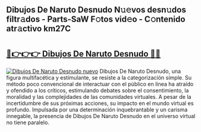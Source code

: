 ## Dibujos De Naruto Desnudo N𝚞𝚎vos desn𝚞dos filtr𝚊dos - Parts-SaW F𝚘tos vid𝚎o - C𝚘ntenido atr𝚊ctivo km27C

# <h2><a href="http://mb0pqj.tromn.icu/?c=Dibujos+De+Naruto+Desnudo">🔗👉👉👉 Dibujos De Naruto Desnudo 🔗🔗</a></h2>

[![Dibujos De Naruto Desnudo nuevo](https://i.imgur.com/pEAQMta.gif)](http://mb0pqj.tromn.icu/?c=Dibujos+De+Naruto+Desnudo)
Dibujos De Naruto Desnudo, una figura multifacética y estimulante, se resiste a la categorización simple. Su método poco convencional de interactuar con el público en línea ha atraído y ofendido a los críticos, estimulando debates sobre el consentimiento, la moralidad y las complejidades de las comunidades virtuales. A pesar de la incertidumbre de sus próximas acciones, su impacto en el mundo virtual es profundo. Impulsada por una determinación inquebrantable y un carisma innegable, la presencia de Dibujos De Naruto Desnudo en el universo virtual no tiene paralelo.

